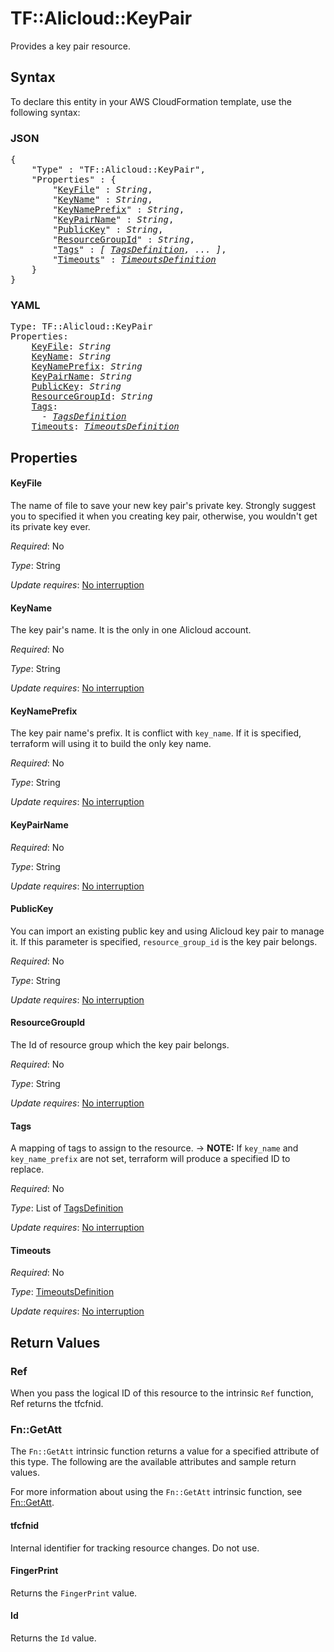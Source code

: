 # TF::Alicloud::KeyPair

Provides a key pair resource.

## Syntax

To declare this entity in your AWS CloudFormation template, use the following syntax:

### JSON

<pre>
{
    "Type" : "TF::Alicloud::KeyPair",
    "Properties" : {
        "<a href="#keyfile" title="KeyFile">KeyFile</a>" : <i>String</i>,
        "<a href="#keyname" title="KeyName">KeyName</a>" : <i>String</i>,
        "<a href="#keynameprefix" title="KeyNamePrefix">KeyNamePrefix</a>" : <i>String</i>,
        "<a href="#keypairname" title="KeyPairName">KeyPairName</a>" : <i>String</i>,
        "<a href="#publickey" title="PublicKey">PublicKey</a>" : <i>String</i>,
        "<a href="#resourcegroupid" title="ResourceGroupId">ResourceGroupId</a>" : <i>String</i>,
        "<a href="#tags" title="Tags">Tags</a>" : <i>[ <a href="tagsdefinition.md">TagsDefinition</a>, ... ]</i>,
        "<a href="#timeouts" title="Timeouts">Timeouts</a>" : <i><a href="timeoutsdefinition.md">TimeoutsDefinition</a></i>
    }
}
</pre>

### YAML

<pre>
Type: TF::Alicloud::KeyPair
Properties:
    <a href="#keyfile" title="KeyFile">KeyFile</a>: <i>String</i>
    <a href="#keyname" title="KeyName">KeyName</a>: <i>String</i>
    <a href="#keynameprefix" title="KeyNamePrefix">KeyNamePrefix</a>: <i>String</i>
    <a href="#keypairname" title="KeyPairName">KeyPairName</a>: <i>String</i>
    <a href="#publickey" title="PublicKey">PublicKey</a>: <i>String</i>
    <a href="#resourcegroupid" title="ResourceGroupId">ResourceGroupId</a>: <i>String</i>
    <a href="#tags" title="Tags">Tags</a>: <i>
      - <a href="tagsdefinition.md">TagsDefinition</a></i>
    <a href="#timeouts" title="Timeouts">Timeouts</a>: <i><a href="timeoutsdefinition.md">TimeoutsDefinition</a></i>
</pre>

## Properties

#### KeyFile

The name of file to save your new key pair's private key. Strongly suggest you to specified it when you creating key pair, otherwise, you wouldn't get its private key ever.

_Required_: No

_Type_: String

_Update requires_: [No interruption](https://docs.aws.amazon.com/AWSCloudFormation/latest/UserGuide/using-cfn-updating-stacks-update-behaviors.html#update-no-interrupt)

#### KeyName

The key pair's name. It is the only in one Alicloud account.

_Required_: No

_Type_: String

_Update requires_: [No interruption](https://docs.aws.amazon.com/AWSCloudFormation/latest/UserGuide/using-cfn-updating-stacks-update-behaviors.html#update-no-interrupt)

#### KeyNamePrefix

The key pair name's prefix. It is conflict with `key_name`. If it is specified, terraform will using it to build the only key name.

_Required_: No

_Type_: String

_Update requires_: [No interruption](https://docs.aws.amazon.com/AWSCloudFormation/latest/UserGuide/using-cfn-updating-stacks-update-behaviors.html#update-no-interrupt)

#### KeyPairName

_Required_: No

_Type_: String

_Update requires_: [No interruption](https://docs.aws.amazon.com/AWSCloudFormation/latest/UserGuide/using-cfn-updating-stacks-update-behaviors.html#update-no-interrupt)

#### PublicKey

You can import an existing public key and using Alicloud key pair to manage it. If this parameter is specified, `resource_group_id` is the key pair belongs.

_Required_: No

_Type_: String

_Update requires_: [No interruption](https://docs.aws.amazon.com/AWSCloudFormation/latest/UserGuide/using-cfn-updating-stacks-update-behaviors.html#update-no-interrupt)

#### ResourceGroupId

The Id of resource group which the key pair belongs.

_Required_: No

_Type_: String

_Update requires_: [No interruption](https://docs.aws.amazon.com/AWSCloudFormation/latest/UserGuide/using-cfn-updating-stacks-update-behaviors.html#update-no-interrupt)

#### Tags

A mapping of tags to assign to the resource.
-> **NOTE:** If `key_name` and `key_name_prefix` are not set, terraform will produce a specified ID to replace.

_Required_: No

_Type_: List of <a href="tagsdefinition.md">TagsDefinition</a>

_Update requires_: [No interruption](https://docs.aws.amazon.com/AWSCloudFormation/latest/UserGuide/using-cfn-updating-stacks-update-behaviors.html#update-no-interrupt)

#### Timeouts

_Required_: No

_Type_: <a href="timeoutsdefinition.md">TimeoutsDefinition</a>

_Update requires_: [No interruption](https://docs.aws.amazon.com/AWSCloudFormation/latest/UserGuide/using-cfn-updating-stacks-update-behaviors.html#update-no-interrupt)

## Return Values

### Ref

When you pass the logical ID of this resource to the intrinsic `Ref` function, Ref returns the tfcfnid.

### Fn::GetAtt

The `Fn::GetAtt` intrinsic function returns a value for a specified attribute of this type. The following are the available attributes and sample return values.

For more information about using the `Fn::GetAtt` intrinsic function, see [Fn::GetAtt](https://docs.aws.amazon.com/AWSCloudFormation/latest/UserGuide/intrinsic-function-reference-getatt.html).

#### tfcfnid

Internal identifier for tracking resource changes. Do not use.

#### FingerPrint

Returns the <code>FingerPrint</code> value.

#### Id

Returns the <code>Id</code> value.

